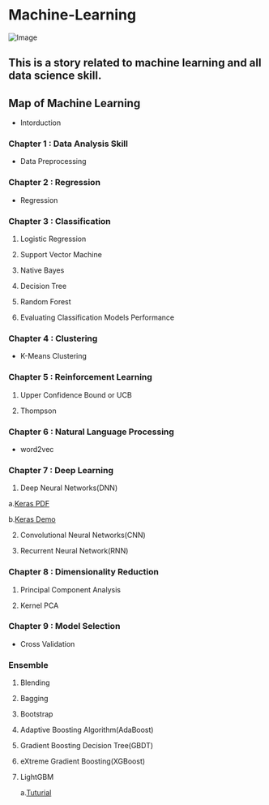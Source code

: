 # Machine-Learning
![Image](https://github.com/erik1110/Machine-Learning/blob/master/DataScience.jpeg)
## This is a story related to machine learning and all data science skill.

## Map of Machine Learning

- Intorduction

### Chapter 1 : Data Analysis Skill

- Data Preprocessing


### Chapter 2 : Regression

- Regression


### Chapter 3 : Classification

1. Logistic Regression

2. Support Vector Machine

3. Native Bayes

4. Decision Tree

5. Random Forest 

6. Evaluating Classification Models Performance


### Chapter 4 : Clustering

- K-Means Clustering


### Chapter 5 : Reinforcement Learning

1. Upper Confidence Bound or UCB

2. Thompson


### Chapter 6 : Natural Language Processing

- word2vec 


### Chapter 7 : Deep Learning

1. Deep Neural Networks(DNN)

 a.[Keras PDF](https://github.com/erik1110/Machine-Learning/blob/master/Deep%20Learning/Keras/Keras%20%E5%85%A5%E9%96%80.pdf)

 b.[Keras Demo](https://github.com/erik1110/Machine-Learning/blob/master/Deep%20Learning/Keras/Keras%20v2.ipynb)


2. Convolutional Neural Networks(CNN)

3. Recurrent Neural Network(RNN)


### Chapter 8 : Dimensionality Reduction

1. Principal Component Analysis

2. Kernel PCA


### Chapter 9 : Model Selection 

- Cross Validation

### Ensemble

1. Blending

2. Bagging 

3. Bootstrap

4. Adaptive Boosting Algorithm(AdaBoost)

5. Gradient Boosting Decision Tree(GBDT)

6. eXtreme Gradient Boosting(XGBoost)

7. LightGBM

    a.[Tuturial](https://zhuanlan.zhihu.com/p/25308051)
 
 

